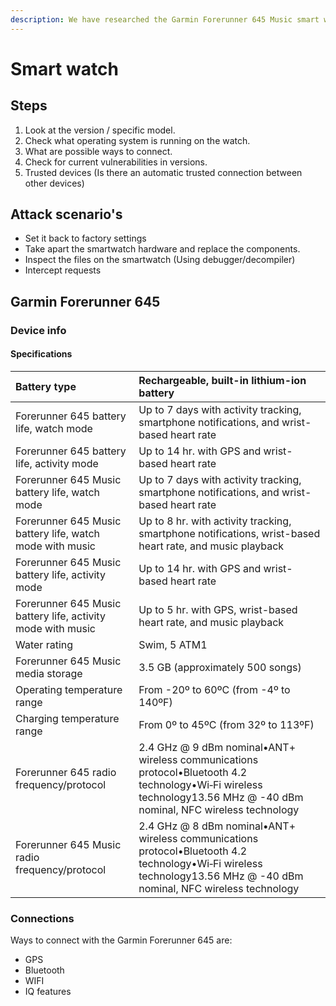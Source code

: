 ```yaml
---
description: We have researched the Garmin Forerunner 645 Music smart watch.
---
```


# Smart watch

## Steps

1. Look at the version / specific model.
2. Check what operating system is running on the watch.
3. What are possible ways to connect.
4. Check for current vulnerabilities in versions.
5. Trusted devices \(Is there an automatic trusted connection between other devices\)

## Attack scenario's 

* Set it back to factory settings
* Take apart the smartwatch hardware and replace the components.
* Inspect the files on the smartwatch \(Using debugger/decompiler\)
* Intercept requests

## Garmin Forerunner 645

### Device info

#### Specifications

| Battery type | Rechargeable, built-in lithium-ion battery |
| :--- | :--- |
| Forerunner 645 battery life, watch mode | Up to 7 days with activity tracking, smartphone notifications, and wrist-based heart rate |
| Forerunner 645 battery life, activity mode | Up to 14 hr. with GPS and wrist-based heart rate |
| Forerunner 645 Music battery life, watch mode | Up to 7 days with activity tracking, smartphone notifications, and wrist-based heart rate |
| Forerunner 645 Music battery life, watch mode with music | Up to 8 hr. with activity tracking, smartphone notifications, wrist-based heart rate, and music playback |
| Forerunner 645 Music battery life, activity mode | Up to 14 hr. with GPS and wrist-based heart rate |
| Forerunner 645 Music battery life, activity mode with music | Up to 5 hr. with GPS, wrist-based heart rate, and music playback |
| Water rating | Swim, 5 ATM1 |
| Forerunner 645 Music media storage | 3.5 GB \(approximately 500 songs\) |
| Operating temperature range | From -20º to 60ºC \(from -4º to 140ºF\) |
| Charging temperature range | From 0º to 45ºC \(from 32º to 113ºF\) |
| Forerunner 645 radio frequency/protocol | 2.4 GHz @ 9 dBm nominal•ANT+ wireless communications protocol•Bluetooth 4.2 technology•Wi‑Fi wireless technology13.56 MHz @ -40 dBm nominal, NFC wireless technology |
| Forerunner 645 Music radio frequency/protocol | 2.4 GHz @ 8 dBm nominal•ANT+ wireless communications protocol•Bluetooth 4.2 technology•Wi‑Fi wireless technology13.56 MHz @ -40 dBm nominal, NFC wireless technology |

### Connections

Ways to connect with the Garmin Forerunner 645 are:

* GPS
* Bluetooth 
* WIFI
* IQ features







